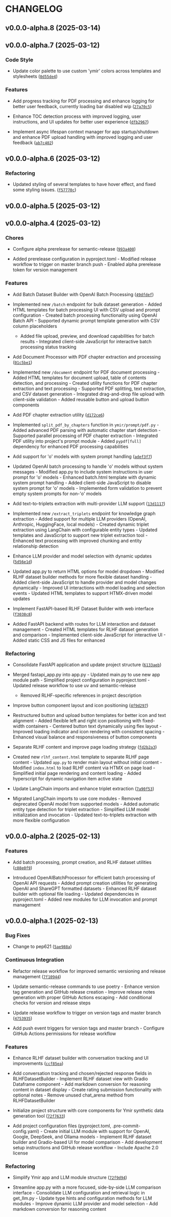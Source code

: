 # CHANGELOG


## v0.0.0-alpha.8 (2025-03-14)


## v0.0.0-alpha.7 (2025-03-12)

### Code Style

- Update color palette to use custom 'ymir' colors across templates and stylesheets
  ([`0d55de4`](https://github.com/kodalli/ymir/commit/0d55de4632bebccf34ada058e76725e4236f232c))

### Features

- Add progress tracking for PDF processing and enhance logging for better user feedback, currently
  loading bar disabled wip
  ([`27a70c5`](https://github.com/kodalli/ymir/commit/27a70c51b7b9bd0ff7305f376d4d80c9ed5cc0f0))

- Enhance TOC detection process with improved logging, user instructions, and UI updates for better
  user experience
  ([`dfb2967`](https://github.com/kodalli/ymir/commit/dfb29675041402b293ceb7c51f6c3eb11563c046))

- Implement async lifespan context manager for app startup/shutdown and enhance PDF upload handling
  with improved logging and user feedback
  ([`ab7c402`](https://github.com/kodalli/ymir/commit/ab7c402ec5701098d70e86279f801f6cb861d7e2))


## v0.0.0-alpha.6 (2025-03-12)

### Refactoring

- Updated styling of several templates to have hover effect, and fixed some styling issues.
  ([`f57770c`](https://github.com/kodalli/ymir/commit/f57770c73538288fd0aab211efad8f486288f701))


## v0.0.0-alpha.5 (2025-03-12)


## v0.0.0-alpha.4 (2025-03-12)

### Chores

- Configure alpha prerelease for semantic-release
  ([`993a400`](https://github.com/kodalli/ymir/commit/993a400183ed0ce7620efc481021d4405a65d5bb))

- Added prerelease configuration in pyproject.toml - Modified release workflow to trigger on master
  branch push - Enabled alpha prerelease token for version management

### Features

- Add Batch Dataset Builder with OpenAI Batch Processing
  ([`49dfdef`](https://github.com/kodalli/ymir/commit/49dfdeffe88f098947f34c3cbb60b0812252216b))

- Implemented new `/batch` endpoint for bulk dataset generation - Added HTML templates for batch
  processing UI with CSV upload and prompt configuration - Created batch processing functionality
  using OpenAI Batch API - Supported dynamic prompt template generation with CSV column placeholders
  - Added file upload, preview, and download capabilities for batch results - Integrated client-side
  JavaScript for interactive batch processing status tracking

- Add Document Processor with PDF chapter extraction and processing
  ([`01c5be1`](https://github.com/kodalli/ymir/commit/01c5be13b842143a3cd8d2d6c49b08ce10d473b4))

- Implemented new `/document` endpoint for PDF document processing - Added HTML templates for
  document upload, table of contents detection, and processing - Created utility functions for PDF
  chapter extraction and text processing - Supported PDF splitting, text extraction, and CSV dataset
  generation - Integrated drag-and-drop file upload with client-side validation - Added reusable
  button and upload button components

- Add PDF chapter extraction utility
  ([`d172ce6`](https://github.com/kodalli/ymir/commit/d172ce66c56551b4c1b361a068a133b1b8665f24))

- Implemented `split_pdf_by_chapters` function in `ymir/prompt/pdf.py` - Added advanced PDF parsing
  with automatic chapter start detection - Supported parallel processing of PDF chapter extraction -
  Integrated PDF utility into project's prompt module - Added `pypdf[full]` dependency for enhanced
  PDF processing capabilities

- Add support for 'o' models with system prompt handling
  ([`adef3f7`](https://github.com/kodalli/ymir/commit/adef3f7b536b59ce20886da5b1e3b9c83c4d824c))

- Updated OpenAI batch processing to handle 'o' models without system messages - Modified app.py to
  include system instructions in user prompt for 'o' models - Enhanced batch.html template with
  dynamic system prompt handling - Added client-side JavaScript to disable system prompt for 'o'
  models - Implemented form validation to prevent empty system prompts for non-'o' models

- Add text-to-triplets extraction with multi-provider LLM support
  ([`13d1117`](https://github.com/kodalli/ymir/commit/13d1117828ad7999360f1e3aa8222cf06f02308f))

- Implemented new `/extract_triplets` endpoint for knowledge graph extraction - Added support for
  multiple LLM providers (OpenAI, Anthropic, HuggingFace, local models) - Created dynamic triplet
  extraction using LangChain with configurable entity types - Updated templates and JavaScript to
  support new triplet extraction tool - Enhanced text processing with improved chunking and entity
  relationship detection

- Enhance LLM provider and model selection with dynamic updates
  ([`5d56e1d`](https://github.com/kodalli/ymir/commit/5d56e1da22c6f8cdf1c1343f36cedf1a860bc1ac))

- Updated app.py to return HTML options for model dropdown - Modified RLHF dataset builder methods
  for more flexible dataset handling - Added client-side JavaScript to handle provider and model
  changes dynamically - Improved UI interactions with model loading and selection events - Updated
  HTML templates to support HTMX-driven model updates

- Implement FastAPI-based RLHF Dataset Builder with web interface
  ([`f3038c8`](https://github.com/kodalli/ymir/commit/f3038c8c33164e4caa66226e298b96f3a9ead139))

- Added FastAPI backend with routes for LLM interaction and dataset management - Created HTML
  templates for RLHF dataset generation and comparison - Implemented client-side JavaScript for
  interactive UI - Added static CSS and JS files for enhanced

### Refactoring

- Consolidate FastAPI application and update project structure
  ([`6133aeb`](https://github.com/kodalli/ymir/commit/6133aeb9308a797d5861446ca8e0012c74822c46))

- Merged fastapi_app.py into app.py - Updated main.py to use new app module path - Simplified
  project configuration in pyproject.toml - Updated release workflow to use uv and semantic-release
  - Removed RLHF-specific references in project description

- Improve button component layout and icon positioning
  ([`4f9d297`](https://github.com/kodalli/ymir/commit/4f9d29778c469f71964e6bc5ceab20c7e19aa9fe))

- Restructured button and upload button templates for better icon and text alignment - Added
  flexible left and right icon positioning with fixed-width containers - Centered button text
  dynamically using flex layout - Improved loading indicator and icon rendering with consistent
  spacing - Enhanced visual balance and responsiveness of button components

- Separate RLHF content and improve page loading strategy
  ([`fd2b2a3`](https://github.com/kodalli/ymir/commit/fd2b2a33856ef4d4a4d858bbac5c3c5625ddb9c0))

- Created new `rlhf_content.html` template to separate RLHF page content - Updated `app.py` to
  render main layout without initial content - Modified `index.html` to load RLHF content via HTMX
  on page load - Simplified initial page rendering and content loading - Added hyperscript for
  dynamic navigation item active state

- Update LangChain imports and enhance triplet extraction
  ([`7a90f53`](https://github.com/kodalli/ymir/commit/7a90f531d6e12879b28cc08420aa0ee14120177a))

- Migrated LangChain imports to use core modules - Removed deprecated OpenAI model from supported
  models - Added automatic entity type detection for triplet extraction - Simplified LLM model
  initialization and invocation - Updated text-to-triplets extraction with more flexible
  configuration


## v0.0.0-alpha.2 (2025-02-13)

### Features

- Add batch processing, prompt creation, and RLHF dataset utilities
  ([`c08e0f9`](https://github.com/kodalli/ymir/commit/c08e0f9f37b9322e9d2e2aedc1205a79cb8d5dd7))

- Introduced OpenAIBatchProcessor for efficient batch processing of OpenAI API requests - Added
  prompt creation utilities for generating OpenAI and ShareGPT formatted datasets - Enhanced RLHF
  dataset builder with optional file loading - Updated dependencies in pyproject.toml - Added new
  modules for LLM invocation and prompt management


## v0.0.0-alpha.1 (2025-02-13)

### Bug Fixes

- Change to pep621
  ([`5ae988a`](https://github.com/kodalli/ymir/commit/5ae988a13572a36d4031cc2b1614b58a75f5fad1))

### Continuous Integration

- Refactor release workflow for improved semantic versioning and release management
  ([`7f10944`](https://github.com/kodalli/ymir/commit/7f1094428fc8490a7868d454685064f86626553a))

- Update semantic-release commands to use poetry - Enhance version tag generation and GitHub release
  creation - Improve release notes generation with proper GitHub Actions escaping - Add conditional
  checks for version and release steps

- Update release workflow to trigger on version tags and master branch
  ([`4753935`](https://github.com/kodalli/ymir/commit/47539358e34b0b7315635707ab769ef0f87b6094))

- Add push event triggers for version tags and master branch - Configure GitHub Actions permissions
  for release workflow

### Features

- Enhance RLHF dataset builder with conversation tracking and UI improvements
  ([`ccf85ea`](https://github.com/kodalli/ymir/commit/ccf85ea2396fa5b664be83780b4dca71c8b692b4))

- Add conversation tracking and chosen/rejected response fields in RLHFDatasetBuilder - Implement
  RLHF dataset view with Gradio Dataframe component - Add markdown conversion for reasoning content
  in dataset display - Create rating submission functionality with optional notes - Remove unused
  chat_arena method from RLHFDatasetBuilder

- Initialize project structure with core components for Ymir synthetic data generation tool
  ([`72f7633`](https://github.com/kodalli/ymir/commit/72f7633513d467732adf57784b2a16cdd72d3cd0))

- Add project configuration files (pyproject.toml, .pre-commit-config.yaml) - Create initial LLM
  module with support for OpenAI, Google, DeepSeek, and Ollama models - Implement RLHF dataset
  builder and Gradio-based UI for model comparison - Add development setup instructions and GitHub
  release workflow - Include Apache 2.0 license

### Refactoring

- Simplify Ymir app and LLM module structure
  ([`72f9d94`](https://github.com/kodalli/ymir/commit/72f9d94cecd3b5cde3ef5d5b30656b3e06068854))

- Streamline app.py with a more focused, side-by-side LLM comparison interface - Consolidate LLM
  configuration and retrieval logic in get_llm.py - Update type hints and configuration methods for
  LLM modules - Improve dynamic LLM provider and model selection - Add markdown conversion for
  reasoning content

